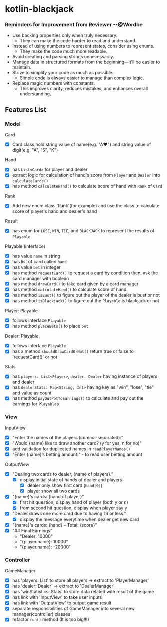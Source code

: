 # kotlin-blackjack

### Reminders for Improvement from Reviewer --@Wordbe

- Use backing properties only when truly necessary.
  - They can make the code harder to read and understand.
- Instead of using numbers to represent states, consider using enums.
  - They make the code much more readable.
- Avoid creating and parsing strings unnecessarily.
- Manage data in structured formats from the beginning—it’ll be easier to maintain.
- Strive to simplify your code as much as possible.
  - Simple code is always easier to manage than complex logic.
- Replace magic numbers with constants.
  - This improves clarity, reduces mistakes, and enhances overall understanding.

## Features List

### Model

Card

- [x] Card class hold string value of name(e.g. "A♥") and string value of digit(e.g. "A", "5", "K")

Hand

- [x] has `List<Card>` for player and dealer
- [x] extract logic for calculation of hand's score from `Player` and `Dealer` into `calculateCards()`
- [x] has method `calculateHand()` to calculate score of hand with `Rank` of `Card`

Rank

- [x] Add new enum class 'Rank'(for example) and use the class to calculate score of player's hand and dealer's hand

Result

- [x] has enum for `LOSE`, `WIN`, `TIE`, and `BLACKJACK` to represent the results of `Playable`

Playable (interface)

- [x] has value `name` in string
- [x] has list of card called `hand`
- [x] has value `bet` in integer
- [x] has method `requestCard()` to request a card by condition then, ask the card manager with boolean
- [x] has method `drawCard()` to take card given by a card manager
- [x] has method `calculateHand()` to calculate score of hand
- [x] has method `isBust()` to figure out the player of the dealer is bust or not
- [x] has method `isBlackjack()` to figure out the `Playable` is blackjack or not

Player: Playable

- [x] follows interface `Playable`
- [x] has method `placeBets()` to place `bet`

Dealer: Playable

- [x] follows interface `Playable`
- [x] has a method `shouldDrawCardOrNot()` return true or false to 'requestCard()' or not

Stats

- [x] has `players: List<Player>`, `dealer: Dealer` having instance of players and dealer
- [x] has `dealerStats: Map<String, Int>` having key as "win", "lose", "tie" and value as count
- [x] has method `payOutPotToEarnings()` to calculate and pay out the earnings for `Playable`s

### View

InputView

- [x] "Enter the names of the players (comma-separated):"
- [x] "Would {name} like to draw another card? (y for yes, n for no)"
- [x] add validation for duplicated names in `readPlayerNames()`
- [x] "Enter {name}’s betting amount:" - to read user betting amount

OutputView

- [x] "Dealing two cards to dealer, {name of players}."
  - [x] display initial state of hands of dealer and players
    - [x] dealer only show first card (`hand[0]`)
    - [x] player show all two cards
- [x] "{name}'s cards: {hand of player}"
  - [x] first hit question, display hand of player (both y or n)
  - [x] from second hit question, display when player say y
- [x] "Dealer draws one more card due to having 16 or less."
  - [x] display the message everytime when dealer get new card
- [x] "{name}'s cards: {hand} – Total: {score}"
- [x] "## Final Earnings"
  - "Dealer: 10000"
  - "{player.name}: 10000"
  - "{player.name}: -20000"

### Controller

GameManager

- [x] has 'players: List<player>' to store all players -> extract to 'PlayerManager'
- [x] has 'dealer: Dealer' -> extract to 'DealerManager'
- [x] has 'winStatistics: Stats' to store data related with result of the game
- [x] has link with 'InputView' to take user inputs
- [x] has link with 'OutputView' to output game result
- [x] separate responsibilities of GameManager into several new manager(controller) classes
- [x] refactor `run()` method (It is too big!!!)
